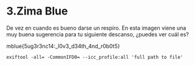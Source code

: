 # 3.Zima Blue

De vez en cuando es bueno darse un respiro. En esta imagen viene una muy buena sugerencia para tu siguiente descanso, ¿puedes ver cuál es?

mblue{5ug3r3nc14:_l0v3_d34th_4nd_r0b0t5}

```
exiftool -all= -CommonIFD0= --icc_profile:all 'full path to file'
```
